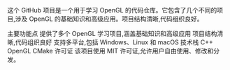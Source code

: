 这个 GitHub 项目是一个用于学习 OpenGL 的代码仓库。它包含了几个不同的项目,涉及 OpenGL 的基础知识和高级应用。项目结构清晰,代码组织良好。

主要功能点
提供了多个 OpenGL 学习项目,涵盖基础知识和高级应用
项目结构清晰,代码组织良好
支持多平台,包括 Windows、Linux 和 macOS
技术栈
C++
OpenGL
CMake
许可证
该项目使用 MIT 许可证,允许用户自由使用、修改和分发。
